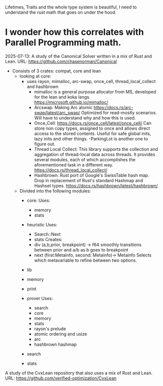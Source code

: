 Lifetimes, Traits and the whole type system is beautiful,
I need to understand the rust math that goes on under the hood.

I wonder how this correlates with Parallel Programming math.
===========================================================================================
2025-07-13:
A study of the Canonical Solver written in a mix of Rust and Lean.
URL: https://github.com/chasenorman/Canonical
- Consists of 3 crates: compat, core and lean
  - looking at core:
    - uses rayon, mimalloc, arc-swap, once_cell, thread_local_collect and hashbrown
      - mimalloc is a general purpose allocator from MS, developed for the lean and koka langs.  https://microsoft.github.io/mimalloc/
      - Arcswap: Making Arc atomic https://docs.rs/arc-swap/latest/arc_swap/
      Optimized for read-mostly scenarios.
      Will have to understand why and how this is used.
      - Once_Cell:
      https://docs.rs/once_cell/latest/once_cell/
      Can store non copy types, assigned to once and allows direct access to the stored contents. Useful for safe global inits, lazy inits and other things.
      -ParkingLot is another one to figure out.
      - Thread Local Collect: This library supports the collection and aggregation of thread-local data across threads. It provides several modules, each of which accomplishes the aforementioned task in a different way. https://docs.rs/thread_local_collect/
      - Hashbrown: Rust port of Google's SwissTable hash map.
      Drop in replacement of Rust's standard Hashmap and Hashset types.
     https://docs.rs/hashbrown/latest/hashbrown/
  - Divided into the following modules:
    - core:
      Uses:
       - memory
       - stats


    - heuristic
      Uses:
        - Search::Next
        - stats
      Creates:
        - div
          (a,b,prior, breakpoint) -> f64
          smoothly transitions between prior and a/b as b goes to breakpoint
        - next
           (first:Metainfo, second: Metainfo)-> Metainfo
           Selects which metavariable to refine between two options.


    - lib
    - memory
    - print
    - prover
      Uses:
        - search
        - core
        - memory
        - stats
        - rayon's prelude
        - atomic ordering and usize
        - arc
        - hashbrown hashmap
    - search
    - stats






A study of the CvxLean repository that also uses a mix of Rust and Lean.
URL: https://github.com/verified-optimization/CvxLean
